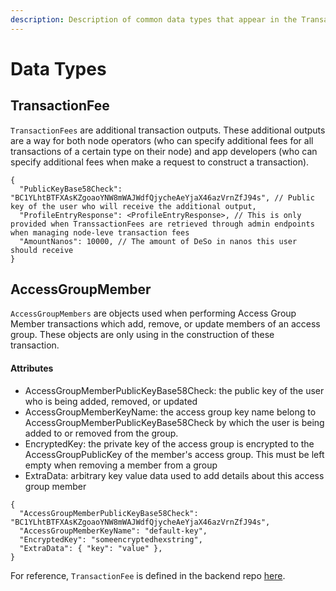 ```yaml
---
description: Description of common data types that appear in the Transaction endpoints
---
```


# Data Types

## TransactionFee

`TransactionFees` are additional transaction outputs.  These additional outputs are a way for both node operators (who can specify additional fees for all transactions of a certain type on their node) and app developers (who can specify additional fees when make a request to construct a transaction).

```json5
{
  "PublicKeyBase58Check": "BC1YLhtBTFXAsKZgoaoYNW8mWAJWdfQjycheAeYjaX46azVrnZfJ94s", // Public key of the user who will receive the additional output,
  "ProfileEntryResponse": <ProfileEntryResponse>, // This is only provided when TranssactionFees are retrieved through admin endpoints when managing node-leve transaction fees
  "AmountNanos": 10000, // The amount of DeSo in nanos this user should receive
}
```

## AccessGroupMember

`AccessGroupMembers`  are objects used when performing Access Group Member transactions which add, remove, or update members of an access group. These objects are only using in the construction of these transaction.

#### Attributes

* AccessGroupMemberPublicKeyBase58Check: the public key of the user who is being added, removed, or updated
* AccessGroupMemberKeyName: the access group key name belong to AccessGroupMemberPublicKeyBase58Check by which the user is being added to or removed from the group. &#x20;
* EncryptedKey: the private key of the access group is encrypted to the AccessGroupPublicKey of the member's access group. This must be left empty when removing a member from a group
* ExtraData: arbitrary key value data used to add details about this access group member&#x20;

```json5
{
  "AccessGroupMemberPublicKeyBase58Check": "BC1YLhtBTFXAsKZgoaoYNW8mWAJWdfQjycheAeYjaX46azVrnZfJ94s",
  "AccessGroupMemberKeyName": "default-key",
  "EncryptedKey": "someencryptedhexstring",
  "ExtraData": { "key": "value" },
}
```

For reference, `TransactionFee` is defined in the backend repo [here](https://github.com/deso-protocol/backend/blob/709cbfbc62cf3a0e6d56c393e555fc277c93fb76/routes/admin\_fees.go#L16).
